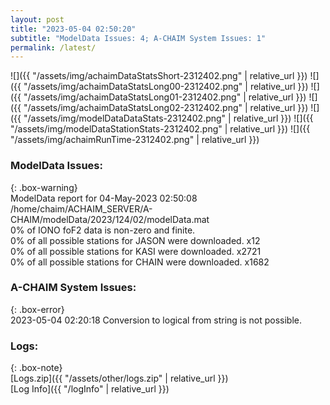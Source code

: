```yaml
---
layout: post
title: "2023-05-04 02:50:20"
subtitle: "ModelData Issues: 4; A-CHAIM System Issues: 1"
permalink: /latest/
---
```


![]({{ "/assets/img/achaimDataStatsShort-2312402.png" | relative_url }})
![]({{ "/assets/img/achaimDataStatsLong00-2312402.png" | relative_url }})
![]({{ "/assets/img/achaimDataStatsLong01-2312402.png" | relative_url }})
![]({{ "/assets/img/achaimDataStatsLong02-2312402.png" | relative_url }})
![]({{ "/assets/img/modelDataDataStats-2312402.png" | relative_url }})
![]({{ "/assets/img/modelDataStationStats-2312402.png" | relative_url }})
![]({{ "/assets/img/achaimRunTime-2312402.png" | relative_url }})


### ModelData Issues:  
  
{: .box-warning}  
 ModelData report for 04-May-2023 02:50:08   
 /home/chaim/ACHAIM_SERVER/A-CHAIM/modelData/2023/124/02/modelData.mat   
 0% of IONO foF2 data is non-zero and finite.   
 0% of all possible stations for JASON were downloaded. x12   
 0% of all possible stations for KASI were downloaded. x2721   
 0% of all possible stations for CHAIN were downloaded. x1682   
  
### A-CHAIM System Issues:  
  
{: .box-error}  
2023-05-04 02:20:18 Conversion to logical from string is not possible.  

### Logs:  
  
{: .box-note}  
[Logs.zip]({{ "/assets/other/logs.zip" | relative_url }})  
[Log Info]({{ "/logInfo" | relative_url }})  
